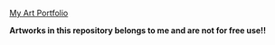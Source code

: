 [ My Art Portfolio](https://prashantstha308.github.io/artPortfolio/)

**Artworks in this repository  belongs to me and are not for free use!!**